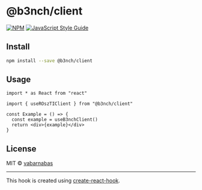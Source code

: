# @b3nch/client

>

[![NPM](https://img.shields.io/npm/v/@b3nch/client.svg)](https://www.npmjs.com/package/@b3nch/client) [![JavaScript Style Guide](https://img.shields.io/badge/code_style-standard-brightgreen.svg)](https://standardjs.com)

## Install

```bash
npm install --save @b3nch/client
```

## Usage

```tsx
import * as React from "react"

import { useROszTIClient } from "@b3nch/client"

const Example = () => {
  const example = useB3nchClient()
  return <div>{example}</div>
}
```

## License

MIT © [vabarnabas](https://github.com/vabarnabas)

---

This hook is created using [create-react-hook](https://github.com/hermanya/create-react-hook).
